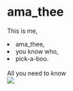 
# ama_thee
<p>This is me, <br>
  <li> ama_thee, </li>
<li>you know who, </li>
  <li> pick-a-boo.</li> <br>
All you need to know <br>
<a><img src='ThisisAmaTheeDesign.png'></a>
</p>


